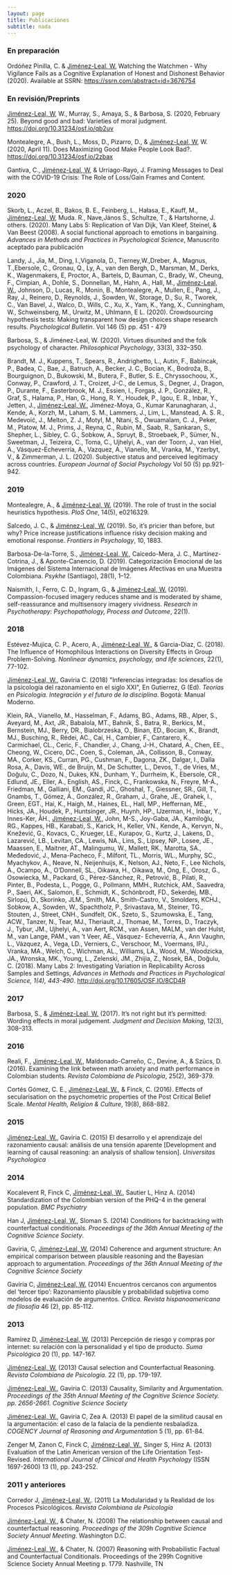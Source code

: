 ```yaml
---
layout: page
title: Publicaciones 
subtitle: nada
---
```



### En preparación
Ordóñez Pinilla, C. & <ins>Jiménez-Leal, W.</ins> Watching the Watchmen - Why Vigilance Fails as a Cognitive Explanation of Honest and Dishonest Behavior (2020). Available at SSRN: https://ssrn.com/abstract=id=3676754 

### En revisión/Preprints
<ins>Jiménez-Leal, W</ins>, W., Murray, S., Amaya, S., & Barbosa, S. (2020, February 25). Beyond good and bad: Varieties of moral judgment. https://doi.org/10.31234/osf.io/qb2uv 

Montealegre, A., Bush, L., Moss, D., Pizarro, D., & <ins>Jiménez-Leal, W</ins>, W. (2020, April 11). Does Maximizing Good Make People Look Bad?. https://doi.org/10.31234/osf.io/2zbax

Gantiva, C., <ins>Jiménez-Leal, W</ins>, & Urriago-Rayo, J. Framing Messages to Deal with the COVID-19 Crisis: The Role of Loss/Gain Frames and Content.

### 2020
Skorb, L., Aczel, B., Bakos, B. E., Feinberg, L., Hałasa, E., Kauff, M., <ins>Jiménez-Leal, W</ins>, Muda. R., Nave,János S., Schultze, T., & Hartshorne, J. others. (2020). Many Labs 5: Replication of Van Dijk, Van Kleef, Steinel, & Van Beest (2008). A social functional approach to emotions in bargaining. _Advances in Methods and Practices in Psychological Science_,  Manuscrito aceptado para publicación

Landy, J., Jia, M., Ding, I.,Viganola, D., Tierney,W.,Dreber, A., Magnus, T.,Ebersole, C., Gronau, Q., Ly, A., van den Bergh, D., Marsman, M., Derks, K., Wagenmakers, E, Proctor, A., Bartels, D, Bauman, C., Brady, W., Cheung, F., Cimpian, A., Dohle, S., Donnellan, M., Hahn, A., Hall, M., <ins>Jiménez-Leal, W.</ins>, Johnson, D., Lucas, R., Monin, B., Montealegre, A., Mullen, E., Pang, J., Ray, J., Reinero, D., Reynolds, J., Sowden, W., Storage, D., Su, R., Tworek, C., Van Bavel, J., Walco, D., Wills, C.,  Xu, X., Yam, K., Yang, X., Cunningham, W., Schweinsberg, M., Urwitz, M., Uhlmann, E L. (2020). Crowdsourcing hypothesis tests: Making transparent how design choices shape research results. _Psychological Bulletin_. Vol 146 (5) pp. 451 - 479

Barbosa, S., & Jiménez-Leal, W. (2020). Virtues disunited and the folk psychology of character. _Philosophical Psychology_, 33(3), 332–350.

Brandt, M. J., Kuppens, T., Spears, R., Andrighetto, L., Autin, F., Babincak, P., Badea, C., Bae, J., Batruch, A., Becker, J. C., Bocian, K., Bodroža, B., Bourguignon, D., Bukowski, M., Butera, F., Butler, S. E., Chryssochoou, X., Conway, P., Crawford, J. T., Croizet, J-C., de Lemus, S., Degner, J., Dragon, P., Durante, F., Easterbrook, M. J., Essien, I., Forgas, J. P., González, R., Graf, S., Halama, P., Han, G., Hong, R. Y., Houdek, P., Igou, E. R., Inbar, Y., Jetten, J., <ins>Jiménez-Leal, W.</ins>, Jiménez-Moya, G., Kumar Karunagharan, J., Kende, A., Korzh, M., Laham, S. M., Lammers, J., Lim, L., Manstead, A. S. R., Medevoić, J., Melton, Z. J., Motyl, M., Ntani, S., Owuamalam, C. J., Peker, M., Platow, M. J., Prims, J., Reyna, C., Rubin, M., Saab, R., Sankaran, S., Shepher, L., Sibley, C. G., Sobkow, A., Spruyt, B., Stroebaek, P., Sümer, N., Sweetman, J., Teizeira, C., Toma, C., Ujhelyi, A., van der Toorn, J., van Hiel, A., Vásquez-Echeverría, A., Vazquez, A., Vianello, M., Vranka, M., Yzerbyt, V., & Zimmerman, J. L. (2020). Subjective status and perceived legitimacy across countries. _European Journal of Social Psychology_ Vol 50 (5) pp.921-942.

### 2019
Montealegre, A., & <ins>Jiménez-Leal, W.</ins> (2019). The role of trust in the social heuristics hypothesis. _PloS One_, 14(5), e0216329.

Salcedo, J. C., & <ins>Jiménez-Leal, W.</ins> (2019). So, it’s pricier than before, but why? Price increase justifications influence risky decision making and emotional response. _Frontiers in Psychology_, 10, 1883.

Barbosa-De-la-Torre, S., <ins>Jiménez-Leal, W.</ins>, Caicedo-Mera, J. C., Martínez-Cotrina, J., & Aponte-Canencio, D. (2019). Categorización Emocional de las Imágenes del Sistema Internacional de Imágenes Afectivas en una Muestra Colombiana. _Psykhe_ (Santiago), 28(1), 1–12.

Naismith, I., Ferro, C. D., Ingram, G., & <ins>Jiménez-Leal, W.</ins> (2019). Compassion-focused imagery reduces shame and is moderated by shame, self-reassurance and multisensory imagery vividness. _Research in Psychotherapy: Psychopathology, Process and Outcome_, 22(1).

### 2018 
Estévez-Mujica, C. P., Acero, A., <ins>Jiménez-Leal, W.</ins>, & Garcia-Diaz, C. (2018). The Influence of Homophilous Interactions on Diversity Effects in Group Problem-Solving. _Nonlinear dynamics, psychology, and life sciences_, 22(1), 77-102.

<ins>Jiménez-Leal, W.</ins>, Gaviria C. (2018) "Inferencias integradas: los desafíos de la psicología del razonamiento en el siglo XXI", En Gutierrez, G (Ed). _Teorías en Psicología. Integración y el futuro de la disciplina_. Bogotá: Manual Moderno. 

Klein, RA., Vianello, M., Hasselman, F., Adams, BG., Adams, RB., Alper, S., Aveyard, M., Axt, JR., Babalola, MT., Bahník, Š., Batra, R., Berkics, M., Bernstein, MJ., Berry, DR., Bialobrzeska, O., Binan, ED., Bocian, K., Brandt, MJ., Busching, R., Rédei, AC., Cai, H., Cambier, F., Cantarero, K., Carmichael, CL., Ceric, F., Chandler, J., Chang, J-H., Chatard, A., Chen, EE., Cheong, W., Cicero, DC., Coen, S., Coleman, JA., Collisson, B., Conway, MA., Corker, KS., Curran, PG., Cushman, F., Dagona, ZK., Dalgar, I., Dalla Rosa, A., Davis, WE., de Bruijn, M., De Schutter, L., Devos, T., de Vries, M., Doğulu, C., Dozo, N., Dukes, KN., Dunham, Y., Durrheim, K., Ebersole, CR., Edlund, JE., Eller, A., English, AS., Finck, C., Frankowska, N., Freyre, M-Á., Friedman, M., Galliani, EM., Gandi, JC., Ghoshal, T., Giessner, SR., Gill, T., Gnambs, T., Gómez, Á., González, R., Graham, J., Grahe, JE., Grahek, I., Green, EGT., Hai, K., Haigh, M., Haines, EL., Hall, MP., Heffernan, ME., Hicks, JA., Houdek, P., Huntsinger, JR., Huynh, HP., IJzerman, H., Inbar, Y., Innes-Ker, ÅH., <ins>Jiménez-Leal, W.</ins>, John, M-S., Joy-Gaba, JA., Kamiloğlu, RG., Kappes, HB., Karabati, S., Karick, H., Keller, VN., Kende, A., Kervyn, N., Knežević, G., Kovacs, C., Krueger, LE., Kurapov, G., Kurtz, J., Lakens, D., Lazarević, LB., Levitan, CA., Lewis, NA., Lins, S., Lipsey, NP., Losee, JE., Maassen, E., Maitner, AT., Malingumu, W., Mallett, RK., Marotta, SA., Međedović, J., Mena-Pacheco, F., Milfont, TL., Morris, WL., Murphy, SC., Myachykov, A., Neave, N., Neijenhuijs, K., Nelson, AJ., Neto, F., Lee Nichols, A., Ocampo, A., O’Donnell, SL., Oikawa, H., Oikawa, M., Ong, E., Orosz, G., Osowiecka, M., Packard, G., Pérez-Sánchez, R., Petrović, B., Pilati, R., Pinter, B., Podesta, L., Pogge, G., Pollmann, MMH., Rutchick, AM., Saavedra, P., Saeri, AK., Salomon, E., Schmidt, K., Schönbrodt, FD., Sekerdej, MB., Sirlopú, D., Skorinko, JLM., Smith, MA., Smith-Castro, V., Smolders, KCHJ., Sobkow, A., Sowden, W., Spachtholz, P., Srivastava, M., Steiner, TG., Stouten, J., Street, CNH., Sundfelt, OK., Szeto, S., Szumowska, E., Tang, ACW., Tanzer, N., Tear, MJ., Theriault, J., Thomae, M., Torres, D., Traczyk, J., Tybur, JM., Ujhelyi, A., van Aert, RCM., van Assen, MALM., van der Hulst, M., van Lange, PAM., van ’t Veer, AE., Vásquez- Echeverría, A., Ann Vaughn, L., Vázquez, A., Vega, LD., Verniers, C., Verschoor, M., Voermans, IPJ., Vranka, MA., Welch, C., Wichman, AL., Williams, LA., Wood, M., Woodzicka, JA., Wronska, MK., Young, L., Zelenski, JM., Zhijia, Z., Nosek, BA., Doğulu, C. (2018). Many Labs 2: Investigating Variation in Replicability Across Samples and Settings, _Advances in Methods and Practices in Psychological Science, 1(4), 443-490_. http://doi.org/10.17605/OSF.IO/8CD4R  


### 2017
Barbosa, S., & <ins>Jiménez-Leal, W.</ins> (2017). It’s not right but it’s permitted: Wording effects in moral judgement. _Judgment and Decision Making_, 12(3), 308–313.

### 2016
Reali, F., <ins>Jiménez-Leal, W.</ins>, Maldonado-Carreño, C., Devine, A., & Szücs, D. (2016). Examining the link between math anxiety and math performance in Colombian students. _Revista Colombiana de Psicología_, 25(2), 369-379.

Cortés Gómez, C. E., <ins>Jiménez-Leal, W.</ins>, & Finck, C. (2016). Effects of secularisation on the psychometric properties of the Post Critical Belief Scale. _Mental Health, Religion & Culture_, 19(8), 868-882.

### 2015
<ins>Jiménez-Leal, W.</ins>, Gaviria C. (2015) El desarrollo y el aprendizaje del razonamiento causal: análisis de una tensión aparente [Development and learning of causal reasoning: an analysis of shallow tension]. _Universitas Psychologica_ 

### 2014
Kocalevent R, Finck C, <ins>Jiménez-Leal, W.</ins>, Sautier L, Hinz A. (2014) Standardization of the Colombian version of the PHQ-4 in the general population. _BMC Psychiatry_

Han J, <ins>Jiménez-Leal, W.</ins>, Sloman S. (2014) Conditions for backtracking with counterfactual conditionals. _Proceedings of the 36th Annual Meeting of the Cognitive Science Society_.

Gaviria, C, <ins>Jiménez-Leal, W.</ins> (2014) Coherence and argument structure: An empirical comparison between plausible reasoning and the Bayesian approach to argumentation. _Proceedings of the 36th Annual Meeting of the Cognitive Science Society_

Gaviria C, <ins>Jiménez-Leal, W.</ins> (2014) Encuentros cercanos con argumentos del ʻtercer tipoʼ: Razonamiento plausible y probabilidad subjetiva como modelos de evaluación de argumentos. _Crítica. Revista hispanoamericana de filosofía_  46 (2), pp. 85-112.

### 2013
Ramírez D, <ins>Jiménez-Leal, W.</ins> (2013) Percepción de riesgo y compras por internet: su relación con la personalidad y el tipo de producto. _Suma Psicológica_ 20 (1), pp. 147-167.

<ins>Jiménez-Leal, W.</ins> (2013) Causal selection and Counterfactual Reasoning. _Revista Colombiana de Psicología_. 22 (1), pp. 179-197.

<ins>Jiménez-Leal, W.</ins>, Gaviria C. (2013) Causality, Similarity and Argumentation. _Proceedings of the 35th Annual Meeting of the Cognitive Science Society. pp. 2656-2661. Cognitive Science Society_

<ins>Jiménez-Leal, W.</ins>, Gaviria C, Zea A. (2013) El papel de la similitud causal en la argumentación: el caso de la falacia de la pendiente resbaladiza. _COGENCY Journal of Reasoning and Argumentation_ 5 (1), pp. 61-84.

Zenger M, Zanon C, Finck C, <ins>Jiménez-Leal, W.</ins>, Singer S, Hinz A. (2013) Evaluation of the Latin American version of the Life Orientation Test-Revised. _International Journal of Clinical and Health Psychology_ (ISSN 1697-2600) 13 (1), pp. 243-252.

### 2011 y anteriores

Corredor J, <ins>Jiménez-Leal, W.</ins>. (2011) La Modularidad y la Realidad de los Procesos Psicológicos. _Revista Colombiana de Psicología_

<ins>Jiménez-Leal, W.</ins>, & Chater, N. (2008) The relationship between causal and counterfactual reasoning. _Proceedings of the 309h Cognitive Science Society Annual Meeting_. Washington D.C.

<ins>Jiménez-Leal, W.</ins>, & Chater, N. (2007) Reasoning with Probabilistic Factual and Counterfactual Conditionals. Proceedings of the 299h Cognitive Science Society Annual Meeting p. 1779. Nashville, TN

